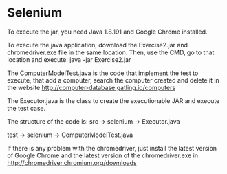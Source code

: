 # Selenium

To execute the jar, you need Java 1.8.191 and Google Chrome installed.

To execute the java application, download the Exercise2.jar and chromedriver.exe file in the same location. Then, use the CMD, go to that location and execute: java -jar Exercise2.jar

The ComputerModelTest.java is the code that implement the test to execute, that add a computer, search the computer created and delete it in the website http://computer-database.gatling.io/computers

The Executor.java is the class to create the executionable JAR and execute the test case.

The structure of the code is:
src -> selenium -> Executor.java

test -> selenium -> ComputerModelTest.java

If there is any problem with the chromedriver, just install the latest version of Google Chrome and the latest version of the chromedriver.exe in http://chromedriver.chromium.org/downloads
